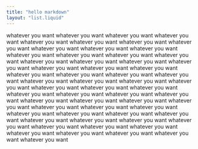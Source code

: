 ```yaml
---
title: "hello markdown"
layout: "list.liquid"
---
```


whatever you want
whatever you want
whatever you want
whatever you want
whatever you want
whatever you want
whatever you want
whatever you want
whatever you want
whatever you want
whatever you want
whatever you want
whatever you want
whatever you want
whatever you want
whatever you want
whatever you want
whatever you want
whatever you want
whatever you want
whatever you want
whatever you want
whatever you want
whatever you want
whatever you want
whatever you want
whatever you want
whatever you want
whatever you want
whatever you want
whatever you want
whatever you want
whatever you want
whatever you want
whatever you want
whatever you want
whatever you want
whatever you want
whatever you want
whatever you want
whatever you want
whatever you want
whatever you want
whatever you want
whatever you want
whatever you want
whatever you want
whatever you want
whatever you want
whatever you want
whatever you want
whatever you want
whatever you want
whatever you want
whatever you want
whatever you want
whatever you want
whatever you want
whatever you want
whatever you want